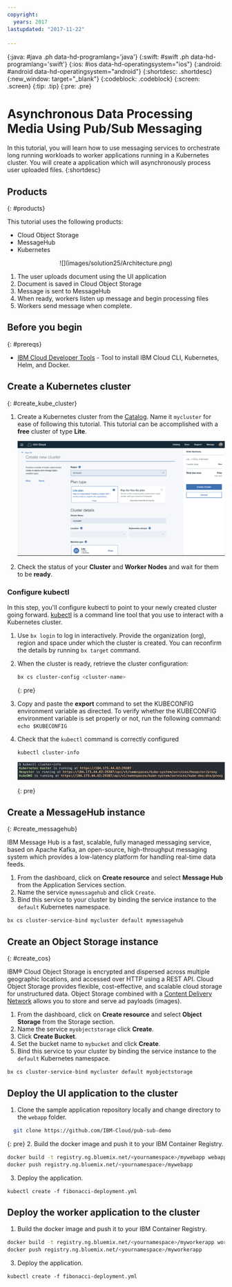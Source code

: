 ```yaml
---
copyright:
  years: 2017
lastupdated: "2017-11-22"

---
```


{:java: #java .ph data-hd-programlang='java'}
{:swift: #swift .ph data-hd-programlang='swift'}
{:ios: #ios data-hd-operatingsystem="ios"}
{:android: #android data-hd-operatingsystem="android"}
{:shortdesc: .shortdesc}
{:new_window: target="_blank"}
{:codeblock: .codeblock}
{:screen: .screen}
{:tip: .tip}
{:pre: .pre}

# Asynchronous Data Processing Media Using Pub/Sub Messaging
In this tutorial, you will learn how to use messaging services to orchestrate long running workloads to worker applications running in a Kubernetes cluster. You will create a application which will asynchronously process user uploaded files.
{:shortdesc}

## Products
{: #products}

This tutorial uses the following products:
* Cloud Object Storage
* MessageHub
* Kubernetes

<p style="text-align: center;">
![](images/solution25/Architecture.png)
</p>

1. The user uploads document using the UI application
2. Document is saved in Cloud Object Storage
3. Message is sent to MessageHub
4. When ready, workers listen up message and begin processing files
5. Workers send message when complete.

## Before you begin
{: #prereqs}

* [IBM Cloud Developer Tools](https://console.bluemix.net/docs/cli/idt/setting_up_idt.html#add-cli) - Tool to install IBM Cloud CLI, Kubernetes, Helm, and Docker.


## Create a Kubernetes cluster
{: #create_kube_cluster}

1. Create a Kubernetes cluster from the [Catalog](https://console.bluemix.net/containers-kubernetes/launch). Name it `mycluster` for ease of following this tutorial. This tutorial can be accomplished with a **free** cluster of type **Lite**.

   ![Kubernetes Cluster Creation on IBM Cloud](images/solution2/KubernetesClusterCreation.png)
2. Check the status of your **Cluster** and **Worker Nodes** and wait for them to be **ready**.

### Configure kubectl

In this step, you'll configure kubectl to point to your newly created cluster going forward. [kubectl](https://kubernetes.io/docs/user-guide/kubectl-overview/) is a command line tool that you use to interact with a Kubernetes cluster.

1. Use `bx login` to log in interactively. Provide the organization (org), region and space under which the cluster is created. You can reconfirm the details by running `bx target` command.

2. When the cluster is ready, retrieve the cluster configuration:
   ```bash
   bx cs cluster-config <cluster-name>
   ```
   {: pre}

3. Copy and paste the **export** command to set the KUBECONFIG environment variable as directed. To verify whether the KUBECONFIG environment variable is set properly or not, run the following command:
  `echo $KUBECONFIG`

4. Check that the `kubectl` command is correctly configured
   ```bash
   kubectl cluster-info
   ```
   ![](images/solution2/kubectl_cluster-info.png)

   {: pre}

 ## Create a MessageHub instance
 {: #create_messagehub}

 IBM Message Hub is a fast, scalable, fully managed messaging service, based on Apache Kafka, an open-source, high-throughput messaging system which provides a low-latency platform for handling real-time data feeds.

 1. From the dashboard, click on **Create resource** and select **Message Hub** from the Application Services section.
 2. Name the service `mymessagehub` and click `Create`.
 3. Bind this service to your cluster by binding the service instance to the `default` Kubernetes namespace.
 ```
 bx cs cluster-service-bind mycluster default mymessagehub
 ```


## Create an Object Storage instance
{: #create_cos}

IBM® Cloud Object Storage is encrypted and dispersed across multiple geographic locations, and accessed over HTTP using a REST API. Cloud Object Storage provides flexible, cost-effective, and scalable cloud storage for unstructured data. Object Storage combined with a [Content Delivery Network](https://console.bluemix.net/catalog/infrastructure/cdn-powered-by-akamai) allows you to store and serve ad payloads (images).

1. From the dashboard, click on **Create resource** and select **Object Storage** from the Storage section.
2. Name the service `myobjectstorage` click **Create**.
3. Click **Create Bucket**.
4. Set the bucket name to `mybucket` and click **Create**.
5. Bind this service to your cluster by binding the service instance to the `default` Kubernetes namespace.
 ```
 bx cs cluster-service-bind mycluster default myobjectstorage
 ```

## Deploy the UI application to the cluster

1. Clone the sample application repository locally and change directory to the `webapp` folder.
```sh
  git clone https://github.com/IBM-Cloud/pub-sub-demo
```
{: pre}
2. Build the docker image and push it to your IBM Container Registry.
```sh
docker build -t registry.ng.bluemix.net/<yournamespace>/mywebapp webapp
docker push registry.ng.bluemix.net/<yournamespace>/mywebapp
```
3. Deploy the application.
```
kubectl create -f fibonacci-deployment.yml
```

## Deploy the worker application to the cluster

1. Build the docker image and push it to your IBM Container Registry.
```sh
docker build -t registry.ng.bluemix.net/<yournamespace>/myworkerapp worker
docker push registry.ng.bluemix.net/<yournamespace>/myworkerapp
```
3. Deploy the application.
```
kubectl create -f fibonacci-deployment.yml
```
